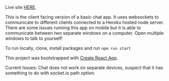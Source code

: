 Live site [HERE](https://tender-tesla-3a8ec9.netlify.com/).

This is the client facing version of a basic chat app. It uses websockets to communicate to different clients connected to a Heroku hosted node server. There are some issues running this app on mobile but it is able to communicate between two separate windows on a computer. Open multiple windows to talk to yourself!

To run locally, clone, install packages and run `npm run start`

This project was bootstrapped with [Create React App](https://github.com/facebook/create-react-app).

Current Issues: 
Chat does not work on separate devices, suspect that it has something to do with socket.io path option. 
